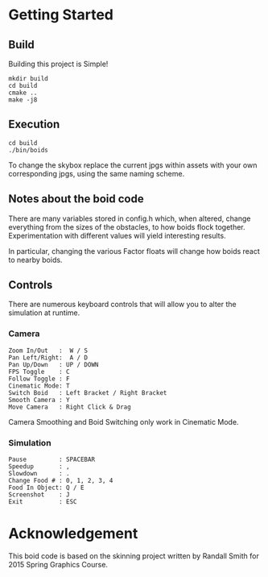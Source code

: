 # Getting Started

## Build

Building this project is Simple!
```
mkdir build
cd build
cmake ..
make -j8
```

## Execution

```
cd build
./bin/boids 
```

To change the skybox replace the current jpgs within assets with your own corresponding jpgs, using the same naming scheme.

## Notes about the boid code

There are many variables stored in config.h which, when altered, change everything from the sizes of the obstacles, to how boids flock together. Experimentation with different values will yield interesting results.

In particular, changing the various Factor floats will change how boids react to nearby boids.

## Controls

There are numerous keyboard controls that will allow you to alter the simulation at runtime.
### Camera
```
Zoom In/Out   :  W / S
Pan Left/Right:  A / D
Pan Up/Down   : UP / DOWN
FPS Toggle    : C
Follow Toggle : F
Cinematic Mode: T
Switch Boid   : Left Bracket / Right Bracket
Smooth Camera : Y
Move Camera   : Right Click & Drag
```
Camera Smoothing and Boid Switching only work in Cinematic Mode.

### Simulation
```
Pause         : SPACEBAR
Speedup       : ,
Slowdown      : .
Change Food # : 0, 1, 2, 3, 4
Food In Object: Q / E
Screenshot    : J
Exit          : ESC
```
# Acknowledgement 

This boid code is based on the skinning project written by
Randall Smith for 2015 Spring Graphics Course.